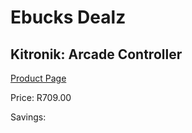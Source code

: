 
# Ebucks Dealz
## Kitronik: Arcade Controller
[Product Page](https://www.ebucks.com/web/shop/productSelected.do?prodId=1190782572&catId=1190841123)

Price: R709.00

Savings: 


	